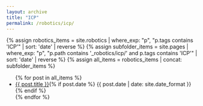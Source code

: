 ```yaml
---
layout: archive
title: "ICP"
permalink: /robotics/icp/
---
```


{% assign robotics_items = site.robotics | where_exp: "p", "p.tags contains 'ICP'" | sort: 'date' | reverse %}
{% assign subfolder_items = site.pages | where_exp: "p", "p.path contains '_robotics/icp/' and p.tags contains 'ICP'" | sort: 'date' | reverse %}
{% assign all_items = robotics_items | concat: subfolder_items %}

<ul>
  {% for post in all_items %}
    <li><a href="{{ post.url }}">{{ post.title }}</a>{% if post.date %} <span>{{ post.date | date: site.date_format }}</span>{% endif %}</li>
  {% endfor %}
</ul>